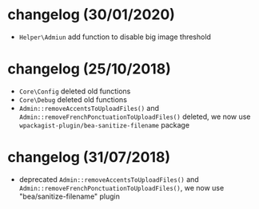 # changelog  (30/01/2020)
- `Helper\Admiun` add function to disable big image threshold

# changelog  (25/10/2018)
- `Core\Config` deleted old functions
- `Core\Debug` deleted old functions
- `Admin::removeAccentsToUploadFiles()` and `Admin::removeFrenchPonctuationToUploadFiles()` deleted, we now use `wpackagist-plugin/bea-sanitize-filename` package

# changelog  (31/07/2018)
-  deprecated `Admin::removeAccentsToUploadFiles()` and `Admin::removeFrenchPonctuationToUploadFiles()`, we now use "bea/sanitize-filename" plugin
